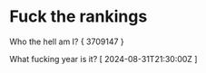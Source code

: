 # Fuck the rankings

Who the hell am I?
{ 3709147 }

What fucking year is it?
[ 2024-08-31T21:30:00Z ]
